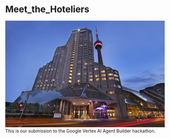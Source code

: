 # Meet_the_Hoteliers

![Hotel](images/hotel.jpg)
This is our submission to the Google Vertex AI Agent Builder hackathon. 
